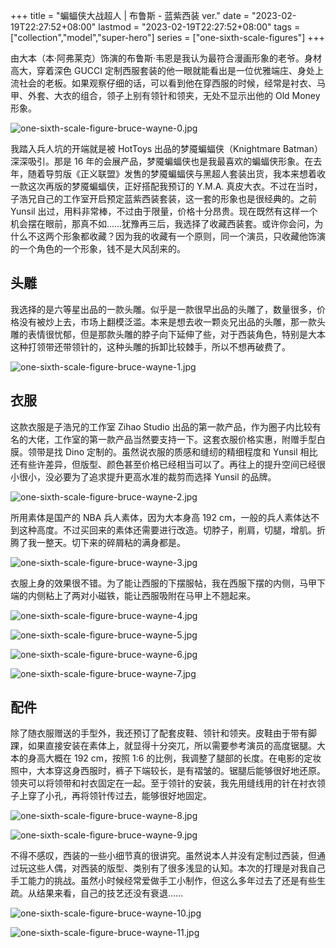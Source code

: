 +++
title = "蝙蝠侠大战超人 | 布鲁斯 - 蓝紫西装 ver."
date = "2023-02-19T22:27:52+08:00"
lastmod = "2023-02-19T22:27:52+08:00"
tags = ["collection","model","super-hero"]
series = ["one-sixth-scale-figures"]
+++

由大本（本·阿弗莱克）饰演的布鲁斯·韦恩是我认为最符合漫画形象的老爷。身材高大，穿着深色 GUCCI 定制西服套装的他一眼就能看出是一位优雅端庄、身处上流社会的老板。如果观察仔细的话，可以看到他在穿西服的时候，经常是衬衣、马甲、外套、大衣的组合，领子上别有领针和领夹，无处不显示出他的 Old Money 形象。

![one-sixth-scale-figure-bruce-wayne-0.jpg](/images/one-sixth-scale-figure-bruce-wayne-0.jpg "定妆照")

我踏入兵人坑的开端就是被 HotToys 出品的梦魇蝙蝠侠（Knightmare Batman）深深吸引。那是 16 年的会展产品，梦魇蝙蝠侠也是我最喜欢的蝙蝠侠形象。在去年，随着导剪版《正义联盟》发售的梦魇蝙蝠侠与黑超人套装出货，我本来想着收一款这次再版的梦魇蝙蝠侠，正好搭配我预订的 Y.M.A. 真皮大衣。不过在当时，子浩兄自己的工作室开启预定蓝紫西装套装，这一套的形象也是很经典的。之前 Yunsil 出过，用料非常棒，不过由于限量，价格十分昂贵。现在既然有这样一个机会摆在眼前，那真不如……犹豫再三后，我选择了收藏西装套。或许你会问，为什么不这两个形象都收藏？因为我的收藏有一个原则，同一个演员，只收藏他饰演的一个角色的一个形象，钱不是大风刮来的。

## 头雕

我选择的是六等星出品的一款头雕。似乎是一款很早出品的头雕了，数量很多，价格没有被炒上去，市场上翻模泛滥。本来是想去收一颗炎兄出品的头雕，那一款头雕的表情很忧郁，但是那款头雕的脖子向下延伸了些，对于西装角色，特别是大本这种打领带还带领针的，这种头雕的拆卸比较棘手，所以不想再破费了。

![one-sixth-scale-figure-bruce-wayne-1.jpg](/images/one-sixth-scale-figure-bruce-wayne-1.jpg "六等星出品的布鲁斯·韦恩头雕")

## 衣服

这款衣服是子浩兄的工作室 Zihao Studio 出品的第一款产品，作为圈子内比较有名的大佬，工作室的第一款产品当然要支持一下。这套衣服价格实惠，附赠手型白膜。领带是找 Dino 定制的。虽然说衣服的质感和缝纫的精细程度和 Yunsil 相比还有些许差异，但版型、颜色甚至价格已经相当可以了。再往上的提升空间已经很小很小，没必要为了追求提升更高水准的裁剪而选择 Yunsil 的品牌。

![one-sixth-scale-figure-bruce-wayne-2.jpg](/images/one-sixth-scale-figure-bruce-wayne-2.jpg "子浩出品的西装套")

所用素体是国产的 NBA 兵人素体，因为大本身高 192 cm，一般的兵人素体达不到这种高度。不过买回来的素体还需要进行改造。切脖子，削肩，切腿，增肌。折腾了我一整天。切下来的碎屑粘的满身都是。

![one-sixth-scale-figure-bruce-wayne-3.jpg](/images/one-sixth-scale-figure-bruce-wayne-3.jpg "修改素体中")

衣服上身的效果很不错。为了能让西服的下摆服帖，我在西服下摆的内侧，马甲下端的内侧粘上了两对小磁铁，能让西服吸附在马甲上不翘起来。

![one-sixth-scale-figure-bruce-wayne-4.jpg](/images/one-sixth-scale-figure-bruce-wayne-4.jpg "西服细节")

![one-sixth-scale-figure-bruce-wayne-5.jpg](/images/one-sixth-scale-figure-bruce-wayne-5.jpg "衬衣细节")

![one-sixth-scale-figure-bruce-wayne-6.jpg](/images/one-sixth-scale-figure-bruce-wayne-6.jpg "马甲细节")

![one-sixth-scale-figure-bruce-wayne-7.jpg](/images/one-sixth-scale-figure-bruce-wayne-7.jpg "裤子和马甲后端细节")

## 配件

除了随衣服赠送的手型外，我还预订了配套皮鞋、领针和领夹。皮鞋由于带有脚踝，如果直接安装在素体上，就显得十分突兀，所以需要参考演员的高度锯腿。大本的身高大概在 192 cm，按照 1:6 的比例，我调整了腿部的长度。在电影的定妆照中，大本穿这身西服时，裤子下端较长，是有褶皱的。锯腿后能够很好地还原。领夹可以将领带和衬衣固定在一起。至于领针的安装，我先用缝线用的针在衬衣领子上穿了小孔，再将领针传过去，能够很好地固定。

![one-sixth-scale-figure-bruce-wayne-8.jpg](/images/one-sixth-scale-figure-bruce-wayne-8.jpg "鞋子细节")

![one-sixth-scale-figure-bruce-wayne-9.jpg](/images/one-sixth-scale-figure-bruce-wayne-9.jpg "手型细节")

不得不感叹，西装的一些小细节真的很讲究。虽然说本人并没有定制过西装，但通过玩这些人偶，对西装的版型、类别有了很多浅显的认知。本次的打理是对我自己手工能力的挑战。虽然小时候经常爱做手工小制作，但这么多年过去了还是有些生疏。从结果来看，自己的技艺还没有衰退……

![one-sixth-scale-figure-bruce-wayne-10.jpg](/images/one-sixth-scale-figure-bruce-wayne-10.jpg "整体效果（上半身）")

![one-sixth-scale-figure-bruce-wayne-11.jpg](/images/one-sixth-scale-figure-bruce-wayne-11.jpg "整体效果（全身）")